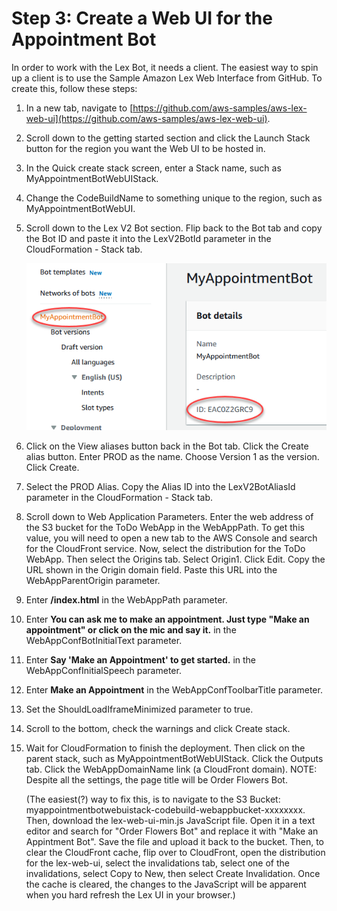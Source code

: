 # Step 3: Create a Web UI for the Appointment Bot

In order to work with the Lex Bot, it needs a client. The easiest way to spin up a client is to use the Sample Amazon Lex Web Interface from GitHub. To create this, follow these steps:

1. In a new tab, navigate to [https://github.com/aws-samples/aws-lex-web-ui](https://github.com/aws-samples/aws-lex-web-ui).
2. Scroll down to the getting started section and click the Launch Stack button for the region you want the Web UI to be hosted in.
3. In the Quick create stack screen, enter a Stack name, such as MyAppointmentBotWebUIStack.
4. Change the CodeBuildName to something unique to the region, such as MyAppointmentBotWebUI.
5. Scroll down to the Lex V2 Bot section. Flip back to the Bot tab and copy the Bot ID and paste it into the LexV2BotId parameter in the CloudFormation - Stack tab.

    ![Copy the Bot ID](./images/image-7.png)

6. Click on the View aliases button back in the Bot tab. Click the Create alias button. Enter PROD as the name. Choose Version 1 as the version. Click Create.
7. Select the PROD Alias. Copy the Alias ID into the LexV2BotAliasId parameter in the CloudFormation - Stack tab.
8. Scroll down to Web Application Parameters. Enter the web address of the S3 bucket for the ToDo WebApp in the WebAppPath. To get this value, you will need to open a new tab to the AWS Console and search for the CloudFront service. Now, select the distribution for the ToDo WebApp. Then select the Origins tab. Select Origin1. Click Edit. Copy the URL shown in the Origin domain field. Paste this URL into the WebAppParentOrigin parameter.
9. Enter **/index.html** in the WebAppPath parameter.
10. Enter **You can ask me to make an appointment. Just type "Make an appointment" or click on the mic and say it.** in the WebAppConfBotInitialText parameter.
11. Enter **Say 'Make an Appointment' to get started.** in the WebAppConfInitialSpeech parameter.
12. Enter **Make an Appointment** in the WebAppConfToolbarTitle parameter.
13. Set the ShouldLoadIframeMinimized parameter to true.
14. Scroll to the bottom, check the warnings and click Create stack.
15. Wait for CloudFormation to finish the deployment. Then click on the parent stack, such as MyAppointmentBotWebUIStack. Click the Outputs tab. Click the WebAppDomainName link (a CloudFront domain). NOTE: Despite all the settings, the page title will be Order Flowers Bot.

    (The easiest(?) way to fix this, is to navigate to the S3 Bucket: myappointmentbotwebuistack-codebuild-webappbucket-xxxxxxxx. Then, download the  lex-web-ui-min.js JavaScript file. Open it in a text editor and search for "Order Flowers Bot" and replace it with "Make an Appintment Bot". Save the file and upload it back to the bucket. Then, to clear the CloudFront cache, flip over to CloudFront, open the distribution for the lex-web-ui, select the invalidations tab, select one of the invalidations, select Copy to New, then select Create Invalidation. Once the cache is cleared, the changes to the JavaScript will be apparent when you hard refresh the Lex UI in your browser.)

